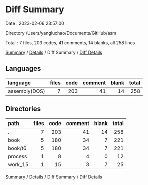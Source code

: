 # Diff Summary

Date : 2023-02-06 23:57:00

Directory /Users/yangluchao/Documents/GitHub/asm

Total : 7 files,  203 codes, 41 comments, 14 blanks, all 258 lines

[Summary](results.md) / [Details](details.md) / Diff Summary / [Diff Details](diff-details.md)

## Languages
| language | files | code | comment | blank | total |
| :--- | ---: | ---: | ---: | ---: | ---: |
| assembly(DOS) | 7 | 203 | 41 | 14 | 258 |

## Directories
| path | files | code | comment | blank | total |
| :--- | ---: | ---: | ---: | ---: | ---: |
| . | 7 | 203 | 41 | 14 | 258 |
| book | 5 | 180 | 34 | 7 | 221 |
| book/t6 | 5 | 180 | 34 | 7 | 221 |
| process | 1 | 8 | 4 | 0 | 12 |
| work_15 | 1 | 15 | 3 | 7 | 25 |

[Summary](results.md) / [Details](details.md) / Diff Summary / [Diff Details](diff-details.md)
